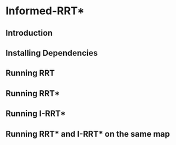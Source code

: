 # Informed-RRT*
## Introduction
## Installing Dependencies
## Running RRT
## Running RRT*
## Running I-RRT*
## Running RRT* and I-RRT* on the same map